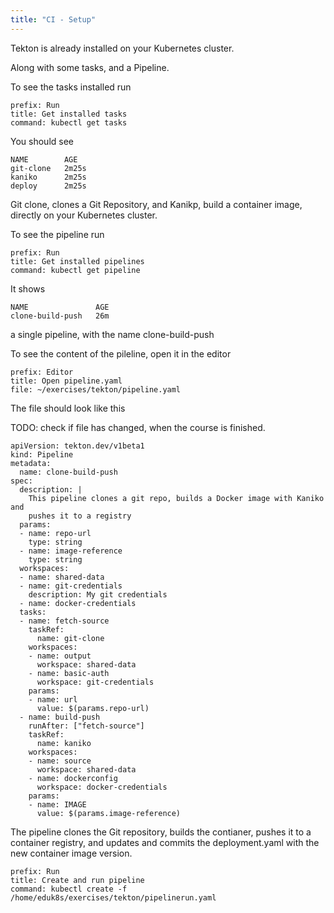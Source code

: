 ```yaml
---
title: "CI - Setup"
---
```

Tekton is already installed on your Kubernetes cluster.

Along with some tasks, and a Pipeline.

To see the tasks installed run
```terminal:execute
prefix: Run
title: Get installed tasks
command: kubectl get tasks
```
You should see
```
NAME        AGE
git-clone   2m25s
kaniko      2m25s
deploy      2m25s
```

Git clone, clones a Git Repository, and Kanikp, build a container image, directly on your Kubernetes cluster.

To see the pipeline run
```terminal:execute
prefix: Run
title: Get installed pipelines
command: kubectl get pipeline
```
It shows
```
NAME               AGE
clone-build-push   26m
```
a single pipeline, with the name clone-build-push

To see the content of the pileline, open it in the editor
```editor:open-file
prefix: Editor
title: Open pipeline.yaml
file: ~/exercises/tekton/pipeline.yaml
```
The file should look like this

TODO: check if file has changed, when the course is finished.
```
apiVersion: tekton.dev/v1beta1
kind: Pipeline
metadata:
  name: clone-build-push
spec:
  description: | 
    This pipeline clones a git repo, builds a Docker image with Kaniko and
    pushes it to a registry
  params:
  - name: repo-url
    type: string
  - name: image-reference
    type: string
  workspaces:
  - name: shared-data
  - name: git-credentials
    description: My git credentials
  - name: docker-credentials
  tasks:
  - name: fetch-source
    taskRef:
      name: git-clone
    workspaces:
    - name: output
      workspace: shared-data
    - name: basic-auth
      workspace: git-credentials
    params:
    - name: url
      value: $(params.repo-url)
  - name: build-push
    runAfter: ["fetch-source"]
    taskRef:
      name: kaniko
    workspaces:
    - name: source
      workspace: shared-data
    - name: dockerconfig
      workspace: docker-credentials
    params:
    - name: IMAGE
      value: $(params.image-reference)
```

The pipeline clones the Git repository, builds the contianer, pushes it to a container registry, and updates and commits the deployment.yaml with the new container image version.


```terminal:execute
prefix: Run
title: Create and run pipeline
command: kubectl create -f /home/eduk8s/exercises/tekton/pipelinerun.yaml
```